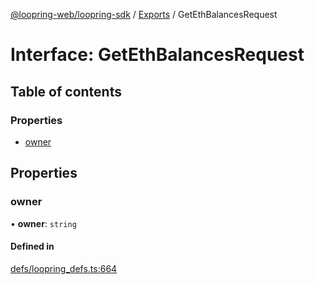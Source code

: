 [@loopring-web/loopring-sdk](../README.md) / [Exports](../modules.md) / GetEthBalancesRequest

# Interface: GetEthBalancesRequest

## Table of contents

### Properties

- [owner](GetEthBalancesRequest.md#owner)

## Properties

### owner

• **owner**: `string`

#### Defined in

[defs/loopring_defs.ts:664](https://github.com/Loopring/loopring_sdk/blob/1b21a8d/src/defs/loopring_defs.ts#L664)
